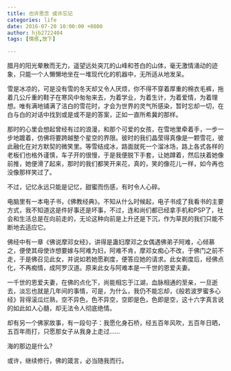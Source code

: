 ```yaml
---
title: 也许思念 或许忘记
categories: life
date: 2016-07-20 10:00:00 +0800
author: hjb2722404
tags: [情感,放下]

---
```


腊月的阳光晕散而无力，遥望远处突兀的山峰和苍白的山体，毫无激情涌动的迹象，只能一个人懒懒地坐在一堆现代化的机器中，无所适从地发呆。

雪是冰凉的，可是没有雪的冬天却又令人厌烦，你不得不穿着厚重的棉衣毛裤，拖着几公斤重的鞋子在寒风中匆匆来去，为着学业，为着生计，为着爱情，为着理想。唯有满地铺满了洁白的雪花时，才会为世界的灵气所感染，暂时忘却一切，在白与白的对话中找到或是或不是的答案，正如一直所希冀的那样。

那时的心里会想起曾经有过的浪漫，和那个可爱的女孩，在雪地里牵着手，一步一步地踱着，仿佛将要跨越整个星空的界限。彼时的我们晶莹得真像是一颗雪花，彼此融化在对方默契的微笑里。等雪结成冰，路面就死一个溜冰场，路上各式各样的老板们也格外谨慎，车子开的很慢，于是我便脱下手套，让她蹲着，然后扶着她像前推，她便滑了起来，那时的我们都笑开来花，真的，笑的像花儿一样，如今再也没像那样笑过了。

不过，记忆永远只能是记忆，甜蜜而伤感，有时令人心碎。

电脑里有一本电子书，《佛教经典》。不知从什么时候起，电子书成了我看书的主要方式，我不知道这是件好事还是坏事，不过，连和尚们都已经拿手机和PSP了，社会和生活总是在向前走的，无论这种向前是上升还是下沉，作为草民的我们只能不断地去适应它。

佛经中有一章《佛说摩邓女经》，讲得是蛊妇摩邓之女偶遇佛弟子阿难，心倾慕之，便使其母使诈想要嫁与阿难为妇，阿难不肯，摩邓女痴心不改，于佛门之前不走，于是佛召见此女，并说如若她愿剃度，便答应她的请求。此女剃度后，经佛点化，不再痴情，成阿罗汉道。原来此女与阿难本是一千世的恩爱夫妻。

一千世的恩爱夫妻，在佛的点化下，尚能相忘于江湖，血脉相通的至亲，一旦逝去，淡忘也就是几年间的事情，可是，为什么，我仍不能忘却，《般若波罗蜜多心经》背得滚瓜烂熟，空不异色，色不异空，空即是色，色即是空，这十六字真言说的如此如人心髓，却无法令人彻底绝情。

却有另一个佛家故事，有一段句子：我愿化身石桥，经五百年风吹，五百年日晒，五百年雨打，只愿那女子从我身上走过……

海的那边是什么?

或许，继续修行，佛的箴言，必当随我而行。